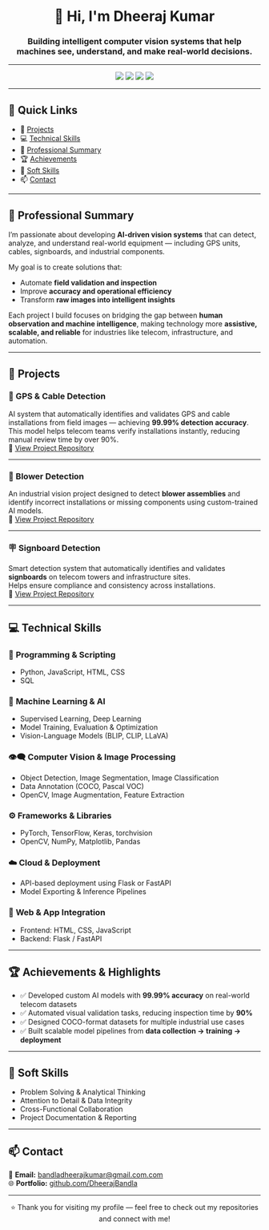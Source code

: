 <h1 align="center">👋 Hi, I'm Dheeraj Kumar</h1>
<h3 align="center">Building intelligent computer vision systems that help machines see, understand, and make real-world decisions.</h3>

---

<p align="center">
  <img src="https://img.shields.io/badge/Focus-Computer%20Vision-blue?style=for-the-badge" />
  <img src="https://img.shields.io/badge/Domain-AI%20%26%20Automation-orange?style=for-the-badge" />
  <img src="https://img.shields.io/badge/Field-Object%20Detection-green?style=for-the-badge" />
  <img src="https://img.shields.io/badge/Interest-Vision%20Language%20Models-purple?style=for-the-badge" />
</p>

---

## 🧭 Quick Links
- 🧠 [Projects](#-projects)
- 💻 [Technical Skills](#-technical-skills)
- 🚀 [Professional Summary](#-professional-summary)
- 🏆 [Achievements](#-achievements--highlights)
- 🧩 [Soft Skills](#-soft-skills)
- 📫 [Contact](#-contact)

---

## 🚀 Professional Summary

I’m passionate about developing **AI-driven vision systems** that can detect, analyze, and understand real-world equipment — including GPS units, cables, signboards, and industrial components.

My goal is to create solutions that:
- Automate **field validation and inspection**
- Improve **accuracy and operational efficiency**
- Transform **raw images into intelligent insights**

Each project I build focuses on bridging the gap between **human observation and machine intelligence**, making technology more **assistive, scalable, and reliable** for industries like telecom, infrastructure, and automation.

---

## 🧠 Projects

### 🚀 GPS & Cable Detection
AI system that automatically identifies and validates GPS and cable installations from field images — achieving **99.99% detection accuracy**.  
This model helps telecom teams verify installations instantly, reducing manual review time by over 90%.  
🔗 [View Project Repository](https://github.com/DheerajBandla/gps-cable-detection)

---

### 🔧 Blower Detection
An industrial vision project designed to detect **blower assemblies** and identify incorrect installations or missing components using custom-trained AI models.  
🔗 [View Project Repository](https://github.com/DheerajBandla/blower-detection)

---

### 🪧 Signboard Detection
Smart detection system that automatically identifies and validates **signboards** on telecom towers and infrastructure sites.  
Helps ensure compliance and consistency across installations.  
🔗 [View Project Repository](https://github.com/DheerajBandla/signboard-detection)

---

## 💻 Technical Skills

### 🐍 **Programming & Scripting**
- Python, JavaScript, HTML, CSS  
- SQL

### 🧠 **Machine Learning & AI**
- Supervised Learning, Deep Learning  
- Model Training, Evaluation & Optimization  
- Vision-Language Models (BLIP, CLIP, LLaVA)

### 👁️‍🗨️ **Computer Vision & Image Processing**
- Object Detection, Image Segmentation, Image Classification  
- Data Annotation (COCO, Pascal VOC)  
- OpenCV, Image Augmentation, Feature Extraction  

### ⚙️ **Frameworks & Libraries**
- PyTorch, TensorFlow, Keras, torchvision  
- OpenCV, NumPy, Matplotlib, Pandas  

### ☁️ **Cloud & Deployment**
- API-based deployment using Flask or FastAPI 
- Model Exporting & Inference Pipelines  

### 🧩 **Web & App Integration**
- Frontend: HTML, CSS, JavaScript  
- Backend: Flask / FastAPI   

---

## 🏆 Achievements & Highlights
- ✅ Developed custom AI models with **99.99% accuracy** on real-world telecom datasets  
- ✅ Automated visual validation tasks, reducing inspection time by **90%**  
- ✅ Designed COCO-format datasets for multiple industrial use cases  
- ✅ Built scalable model pipelines from **data collection → training → deployment**

---

## 🧩 Soft Skills
- Problem Solving & Analytical Thinking  
- Attention to Detail & Data Integrity  
- Cross-Functional Collaboration  
- Project Documentation & Reporting  

---

## 📫 Contact

📧 **Email:** [bandladheerajkumar@gmail.com.com](mailto:bandladheerajkumar@gmail.com.com)   
🌐 **Portfolio:** [github.com/DheerajBandla](https://github.com/DheerajKumar-repo/Dheeraj)

---

<p align="center">⭐️ Thank you for visiting my profile — feel free to check out my repositories and connect with me!</p>
